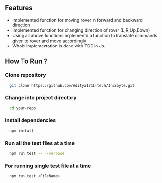 ## Features
- Implemented function for moving rover in forward and backward direction
- Implemented function for changing direction of rover (L,R,Up,Down) 
- Using all above functions implementd a function to translate commands given to rover and move accordingly
- Whole implementation is done with TDD in Js.

## How To Run ?
### Clone repository
```sh
  git clone https://github.com/Aditya1711-tech/Incubyte.git
```

### Change into project directory
```sh
  cd your-repo
```

### Install dependencies
```sh
  npm install
```

### Run all the test files at a time
```sh
  npm run test -- --verbose
```

### For running single test file at a time
```sh
  npm run test <FileName>
```
